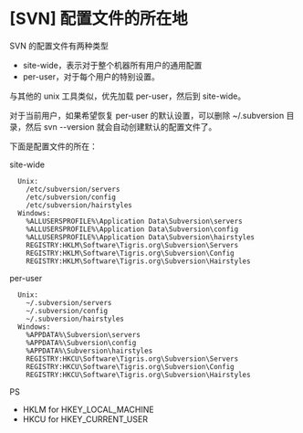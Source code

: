 # [SVN] 配置文件的所在地

 SVN 的配置文件有两种类型
 
  * site-wide，表示对于整个机器所有用户的通用配置
  * per-user，对于每个用户的特别设置。

与其他的 unix 工具类似，优先加载 per-user，然后到 site-wide。

对于当前用户，如果希望恢复 per-user 的默认设置，可以删除 ~/.subversion 目录，然后 svn --version 就会自动创建默认的配置文件了。

下面是配置文件的所在：

site-wide

```
  Unix:
    /etc/subversion/servers
    /etc/subversion/config
    /etc/subversion/hairstyles
  Windows:
    %ALLUSERSPROFILE%\Application Data\Subversion\servers
    %ALLUSERSPROFILE%\Application Data\Subversion\config
    %ALLUSERSPROFILE%\Application Data\Subversion\hairstyles
    REGISTRY:HKLM\Software\Tigris.org\Subversion\Servers
    REGISTRY:HKLM\Software\Tigris.org\Subversion\Config
    REGISTRY:HKLM\Software\Tigris.org\Subversion\Hairstyles
```

per-user

```
  Unix:
    ~/.subversion/servers
    ~/.subversion/config
    ~/.subversion/hairstyles
  Windows:
    %APPDATA%\Subversion\servers
    %APPDATA%\Subversion\config
    %APPDATA%\Subversion\hairstyles
    REGISTRY:HKCU\Software\Tigris.org\Subversion\Servers
    REGISTRY:HKCU\Software\Tigris.org\Subversion\Config
    REGISTRY:HKCU\Software\Tigris.org\Subversion\Hairstyles
```

PS

* HKLM for HKEY_LOCAL_MACHINE
* HKCU for HKEY_CURRENT_USER
